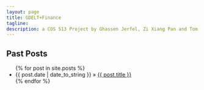 ```yaml
---
layout: page
title: GDELT+Finance  
tagline: 
description: a COS 513 Project by Ghassen Jerfel, Zi Xiang Pan and Tom Wu 
---    
```

## Past Posts

<ul class="posts">
  {% for post in site.posts %}
    <li><span>{{ post.date | date_to_string }}</span> &raquo; <a href="{{ BASE_PATH }}{{ post.url }}">{{ post.title }}</a></li>
  {% endfor %}
</ul>



